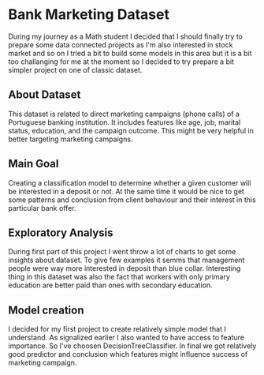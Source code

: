 # Bank Marketing Dataset
During my journey as a Math student I decided that I should finally try to prepare some data connected projects as I'm also interested in stock market and so on I tried a bit to build some models in this area but it is a bit too challanging for me at the moment so I decided to try prepare a bit simpler project on one of classic dataset. 

## About Dataset
This dataset is related to direct marketing campaigns (phone calls) of a Portuguese banking institution. It includes features like age, job, marital status, education, and the campaign outcome. This might be very helpful in better targeting marketing campaigns. 

## Main Goal 
Creating a classification model to determine whether a given customer will be interested in a deposit or not. At the same time it would be nice to get some patterns and conclusion from client behaviour and their interest in this particular bank offer.

## Exploratory Analysis 
During first part of this project I went throw a lot of charts to get some insights about dataset. To give few examples it semms that management people were way more interested in deposit than blue collar. Interesting thing in this dataset was also the fact that workers with only primary education are better paid than ones with secondary education. 

## Model creation 
I decided for my first project to create relatively simple model that I understand. As signalized earlier I also wanted to have access to feature importance. So I've choosen DecisionTreeClassifier. In final we got relatively good predictor and conclusion which features might influence success of marketing campaign.
